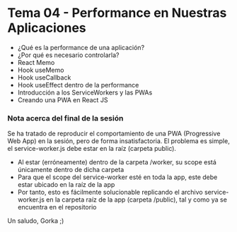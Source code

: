 # Tema 04 - Performance en Nuestras Aplicaciones
- ¿Qué es la performance de una aplicación?
- ¿Por qué es necesario controlarla?
- React Memo
- Hook useMemo
- Hook useCallback
- Hook useEffect dentro de la performance
- Introducción a los ServiceWorkers y las PWAs
- Creando una PWA en React JS

### Nota acerca del final de la sesión
Se ha tratado de reproducir el comportamiento de una PWA (Progressive Web App) en la sesión, pero de forma insatisfactoria.
El problema es simple, el service-worker.js debe estar en la raíz (carpeta public).
- Al estar (erróneamente) dentro de la carpeta /worker, su scope está únicamente dentro de dicha carpeta
- Para que el scope del service-worker esté en toda la app, este debe estar ubicado en la raíz de la app
- Por tanto, esto es fácilmente solucionable replicando el archivo service-worker.js en la carpeta raíz de la app (carpeta /public), tal y como ya se encuentra en el repositorio

Un saludo,
Gorka ;)